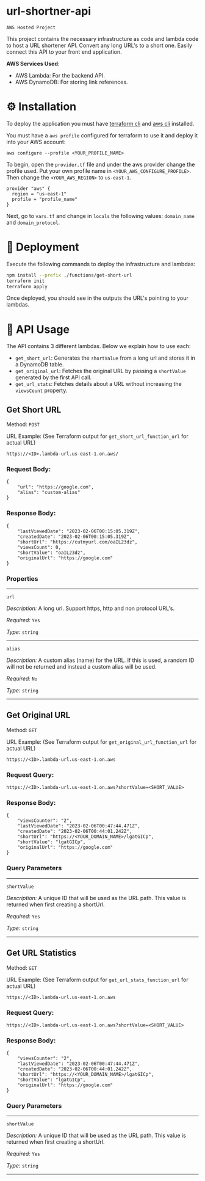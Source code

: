 # url-shortner-api

`AWS Hosted Project`

This project contains the necessary infrastructure as code and lambda code to host a URL shortener API. Convert any long URL's to a short one. Easily connect this API to your front end application.

**AWS Services Used**:

* AWS Lambda: For the backend API.
* AWS DynamoDB: For storing link references.

# ⚙️ Installation

To deploy the application you must have [terraform cli](https://developer.hashicorp.com/terraform/tutorials/aws-get-started/install-cli) and [aws cli](https://docs.aws.amazon.com/cli/latest/userguide/getting-started-install.html) installed.

You must have a `aws profile` configured for terraform to use it and deploy it into your AWS account:

```
aws configure --profile <YOUR_PROFILE_NAME>
```

To begin, open the `provider.tf` file and under the aws provider change the profile used. Put your own profile name in `<YOUR_AWS_CONFIGURE_PROFILE>`. Then change the `<YOUR_AWS_REGION>` to `us-east-1`.

```
provider "aws" {
  region = "us-east-1"
  profile = "profile_name"
}
```

Next, go to `vars.tf` and change in `locals` the following values: `domain_name` and `domain_protocol`.

# 🚀 Deployment
Execute the following commands to deploy the infrastructure and lambdas:

```sh
npm install --prefix ./functions/get-short-url
terraform init
terraform apply
```

Once deployed, you should see in the outputs the URL's pointing to your lambdas.

# 🔗 API Usage

The API contains 3 different lambdas. Below we explain how to use each:

* `get_short_url`: Generates the `shortValue` from a long url and stores it in a DynamoDB table.
* `get_original_url`: Fetches the original URL by passing a `shortValue` generated by the first API call.
* `get_url_stats`: Fetches details about a URL without increasing the `viewsCount` property.

## Get Short URL

Method: `POST`

URL Example: (See Terraform output for `get_short_url_function_url` for actual URL)
```
https://<ID>.lambda-url.us-east-1.on.aws/
```

### Request Body:

```
{
    "url": "https://google.com",
    "alias": "custom-alias"
}
```

### Response Body:

```
{
    "lastViewedDate": "2023-02-06T00:15:05.319Z",
    "createdDate": "2023-02-06T00:15:05.319Z",
    "shortUrl": "https://cutmyurl.com/oaIL23dz",
    "viewsCount": 0,
    "shortValue": "oaIL23dz",
    "originalUrl": "https://google.com"
}
```

### Properties

---
`url`

*Description:* A long url. Support https, http and non protocol URL's.

*Required:* `Yes`  

*Type:* `string`

---

`alias`

*Description:* A custom alias (name) for the URL. If this is used, a random ID will not be returned and instead a custom alias will be used.

*Required:* `No`  

*Type:* `string`

---

## Get Original URL

Method: `GET`

URL Example: (See Terraform output for `get_original_url_function_url` for actual URL)
```
https://<ID>.lambda-url.us-east-1.on.aws
```

### Request Query:

```
https://<ID>.lambda-url.us-east-1.on.aws?shortValue=<SHORT_VALUE>
```

### Response Body:

```
{
    "viewsCounter": "2",
    "lastViewedDate": "2023-02-06T00:47:44.471Z",
    "createdDate": "2023-02-06T00:44:01.242Z",
    "shortUrl": "https://<YOUR_DOMAIN_NAME>/lgatGICp",
    "shortValue": "lgatGICp",
    "originalUrl": "https://google.com"
}
```

### Query Parameters
---

`shortValue`

*Description:* A unique ID that will be used as the URL path. This value is returned when first creating a shortUrl.

*Required:* `Yes`  

*Type:* `string`

---


## Get URL Statistics
  
Method: `GET`

URL Example: (See Terraform output for `get_url_stats_function_url` for actual URL)
```
https://<ID>.lambda-url.us-east-1.on.aws
```

### Request Query:

```
https://<ID>.lambda-url.us-east-1.on.aws?shortValue=<SHORT_VALUE>
```

### Response Body:

```
{
    "viewsCounter": "2",
    "lastViewedDate": "2023-02-06T00:47:44.471Z",
    "createdDate": "2023-02-06T00:44:01.242Z",
    "shortUrl": "https://<YOUR_DOMAIN_NAME>/lgatGICp",
    "shortValue": "lgatGICp",
    "originalUrl": "https://google.com"
}
```

### Query Parameters
---

`shortValue`

*Description:* A unique ID that will be used as the URL path. This value is returned when first creating a shortUrl.

*Required:* `Yes`  

*Type:* `string`

---
